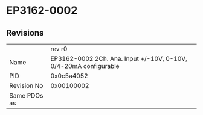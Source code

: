 # EP3162-0002

## Revisions
<table>
<tr>
<td></td>
<td>rev r0</td>
</tr>
<tr>
<td>Name</td>
<td>EP3162-0002 2Ch. Ana. Input +/-10V, 0-10V, 0/4-20mA configurable</td>
</tr>
<tr>
<td>PID</td>
<td>0x0c5a4052</td>
</tr>
<tr>
<td>Revision No</td>
<td>0x00100002</td>
</tr>
<tr>
<td>Same PDOs as</td>
<td></td>
</tr>
</table>
